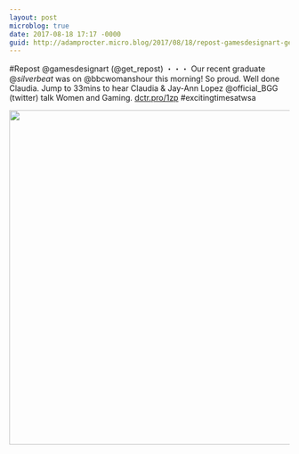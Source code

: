 ```yaml
---
layout: post
microblog: true
date: 2017-08-18 17:17 -0000
guid: http://adamprocter.micro.blog/2017/08/18/repost-gamesdesignart-getrepostour.html
---
```

#Repost @gamesdesignart (@get_repost)
・・・
Our recent graduate @_silverbeat_ was on @bbcwomanshour this morning! So proud. Well done Claudia. Jump to 33mins to hear Claudia & Jay-Ann Lopez @official_BGG (twitter) talk Women and Gaming. [dctr.pro/1zp](http://dctr.pro/1zp) #excitingtimesatwsa

<img src="http://discursive.adamprocter.co.uk/uploads/2017/0f1906a5ca.jpg" width="600" height="600" />
